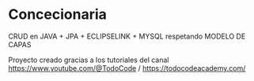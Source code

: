 # Concecionaria
CRUD en JAVA + JPA + ECLIPSELINK + MYSQL respetando MODELO DE CAPAS

Proyecto creado gracias a los tutoriales del canal https://www.youtube.com/@TodoCode / https://todocodeacademy.com/
